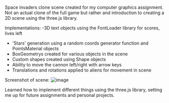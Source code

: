 Space invaders clone scene created for my computer graphics assignment.
Not an actual clone of the full game but rather and introduction to creating a 2D scene using the three.js library.

Implementations:
-3D text objects using the FontLoader library for scores, lives left
- 'Stars' generation using a random coords generator function and PointsMaterial objects
- BoxGeometrys created for various objects in the scene
- Custom shapes created using Shape objects
- Ability to move the cannon left/right with arrow keys
- Translations and rotations applied to aliens for movement in scene

Screenshot of scene:
![image](https://github.com/andrewjackson12/Space-Invaders-Clone/assets/121888590/56ccd752-e775-4201-aa84-09c4775d0a83)


Learned how to implement different things using the three.js library, setting me up for future assignments and personal projects.

